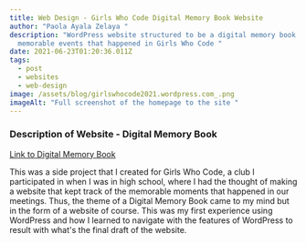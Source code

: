 ```yaml
---
title: Web Design - Girls Who Code Digital Memory Book Website
author: "Paola Ayala Zelaya "
description: "WordPress website structured to be a digital memory book for the
  memorable events that happened in Girls Who Code "
date: 2021-06-23T01:20:36.011Z
tags:
  - post
  - websites
  - web-design
image: /assets/blog/girlswhocode2021.wordpress.com_.png
imageAlt: "Full screenshot of the homepage to the site "
---
```

### Description of Website - Digital Memory Book

[Link to Digital Memory Book](https://girlswhocode2021.wordpress.com/)

This was a side project that I created for Girls Who Code, a club I participated in when I was in high school, where I had the thought of making a website that kept track of the memorable moments that happened in our meetings. Thus, the theme of a Digital Memory Book came to my mind but in the form of a website of course. This was my first experience using WordPress and how I learned to navigate with the features of WordPress to result with what's the final draft of the website.